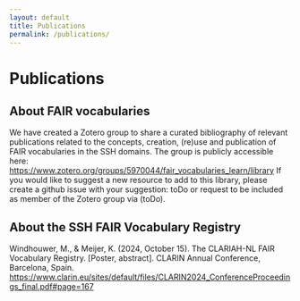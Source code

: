 ```yaml
---
layout: default
title: Publications
permalink: /publications/
---
```


# Publications

## About FAIR vocabularies
We have created a Zotero group to share a curated bibliography of relevant publications related to the concepts, creation, (re)use and publication of FAIR vocabularies in the SSH domains. The group is publicly accessible here:
https://www.zotero.org/groups/5970044/fair_vocabularies_learn/library
If you would like to suggest a new resource to add to this library, please create a github issue with your suggestion: toDo or request to be included as member of the Zotero group via (toDo).

## About the SSH FAIR Vocabulary Registry
Windhouwer, M., & Meijer, K. (2024, October 15). The CLARIAH-NL FAIR Vocabulary Registry. [Poster, abstract]. CLARIN Annual Conference, Barcelona, Spain. https://www.clarin.eu/sites/default/files/CLARIN2024_ConferenceProceedings_final.pdf#page=167
